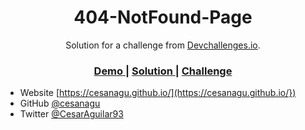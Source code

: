 <!-- Please update value in the {}  -->

<h1 align="center">404-NotFound-Page</h1>

<div align="center">
   Solution for a challenge from  <a href="http://devchallenges.io" target="_blank">Devchallenges.io</a>.
</div>

<div align="center">
  <h3>
    <a href="https://github.com/cesanagu/404-not-found-master">
      Demo
    </a>
    <span> | </span>
    <a href="https://cesanagu.github.io/404-not-found-master/">
      Solution
    </a>
    <span> | </span>
    <a href="https://devchallenges.io/challenges/wBunSb7FPrIepJZAg0sY">
      Challenge
    </a>
  </h3>
</div>

- Website [https://cesanagu.github.io/](https://cesanagu.github.io/})
- GitHub [@cesanagu](https://{github.com/cesanagu})
- Twitter [@CesarAguilar93](https://{twitter.com/CesarAguilar93})
